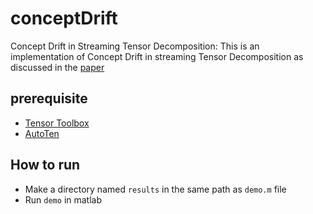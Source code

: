 # conceptDrift
Concept Drift in Streaming Tensor Decomposition: This is an implementation of Concept Drift in streaming Tensor Decomposition as discussed in the [paper](https://arxiv.org/abs/1804.09619)

## prerequisite

* [Tensor Toolbox](http://www.sandia.gov/~tgkolda/TensorToolbox/index-2.6.html)
* [AutoTen](https://epubs.siam.org/doi/abs/10.1137/1.9781611974348.80)

## How to run

* Make a directory named `results` in the same path as `demo.m` file
* Run `demo` in matlab


